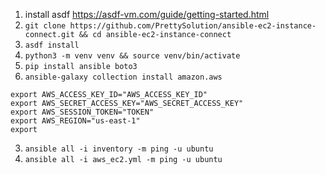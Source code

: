 1. install asdf https://asdf-vm.com/guide/getting-started.html
2. `git clone https://github.com/PrettySolution/ansible-ec2-instance-connect.git && cd ansible-ec2-instance-connect`
3. `asdf install`
2. `python3 -m venv venv && source venv/bin/activate`
2. `pip install ansible boto3`
3. `ansible-galaxy collection install amazon.aws`
```shell
export AWS_ACCESS_KEY_ID="AWS_ACCESS_KEY_ID"
export AWS_SECRET_ACCESS_KEY="AWS_SECRET_ACCESS_KEY"
export AWS_SESSION_TOKEN="TOKEN"
export AWS_REGION="us-east-1"
export 
```
3. `ansible all -i inventory -m ping -u ubuntu`
4. `ansible all -i aws_ec2.yml -m ping -u ubuntu`